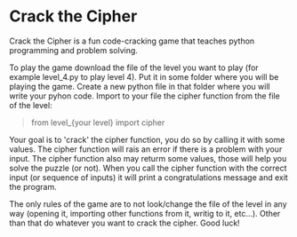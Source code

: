 # Crack the Cipher

Crack the Cipher is a fun code-cracking game that teaches python programming and problem solving.

To play the game download the file of the level you want to play (for example level_4.py to play level 4). Put it in some folder where you will be playing the game. Create a new python file in that folder where you will write your pyhon code. Import to your file the cipher function from the file of the level:

> from level_{your level} import cipher

Your goal is to 'crack' the cipher function, you do so by calling it with some values. The cipher function will rais an error if there is a problem with your input. The cipher function also may returm some values, those will help you solve the puzzle (or not). When you call the cipher function with the correct input (or sequence of inputs) it will print a congratulations message and exit the program.

The only rules of the game are to not look/change the file of the level in any way (opening it, importing other functions from it, writig to it, etc...). Other than that do whatever you want to crack the cipher. Good luck!
